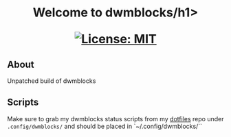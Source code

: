 <h1 align="center">Welcome to dwmblocks/h1>
<p>
  <a href="https://github.com/misobarisic/dwmblocks/blob/master/LICENSE" target="_blank">
    <img alt="License: MIT" src="https://img.shields.io/badge/License-ISC-blue.svg" />
  </a>
</p>

## About
Unpatched build of dwmblocks

## Scripts
Make sure to grab my dwmblocks status scripts from my [dotfiles](https://github.com/misobarisic/dotfiles) repo under `.config/dwmblocks/` and should be placed in `~/.config/dwmblocks/``
